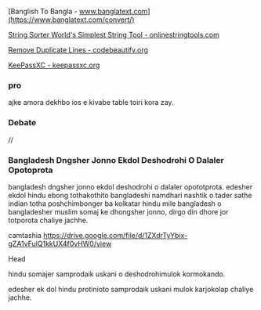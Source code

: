 [Banglish To Bangla - www.banglatext.com](https://www.banglatext.com/convert/)

[String Sorter World's Simplest String Tool - onlinestringtools.com](https://onlinestringtools.com/sort-strings)

[Remove Duplicate Lines - codebeautify.org](https://codebeautify.org/remove-duplicate-lines)

[KeePassXC - keepassxc.org](https://keepassxc.org/download/#mac)

### pro

ajke amora dekhbo ios e kivabe table toiri kora zay.

### Debate

//

### Bangladesh Dngsher Jonno Ekdol Deshodrohi O Dalaler Opotoprota

bangladesh dngsher jonno ekdol deshodrohi o dalaler opototprota. edesher ekdol hindu ebong tothakothito bangladeshi namdhari nashtik o tader sathe indian totha poshchimbonger ba kolkatar hindu mile bangladesh o bangladesher muslim somaj ke dhongsher jonno, dirgo din dhore jor totporota chaliye jachhe.

camtashia
https://drive.google.com/file/d/1ZXdrTyYbix-gZA1vFulQ1kkUX4f0vHW0/view

Head

hindu somajer samprodaik uskani o deshodrohimulok kormokando.

edesher ek dol hindu protinioto samprodaik uskani mulok karjokolap chaliye jachhe.
